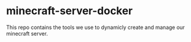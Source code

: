 # minecraft-server-docker
This repo contains the tools we use to dynamicly create and manage our minecraft server.
